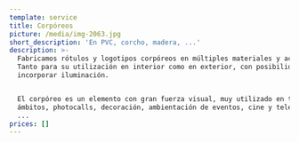 ```yaml
---
template: service
title: Corpóreos
picture: /media/img-2063.jpg
short_description: 'En PVC, corcho, madera, ...'
description: >-
  Fabricamos rótulos y logotipos corpóreos en múltiples materiales y acabados.
  Tanto para su utilización en interior como en exterior, con posibilidad de
  incorporar iluminación.


  El corpóreo es un elemento con gran fuerza visual, muy utilizado en todos los
  ámbitos, photocalls, decoración, ambientación de eventos, cine y televisión,
  ...
prices: []
---
```


